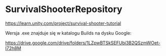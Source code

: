 # SurvivalShooterRepository
https://learn.unity.com/project/survival-shooter-tutorial

Wersja .exe znajduje się w katalogu Builds na dysku Google:

https://drive.google.com/drive/folders/1LZpwBTSkSEFUbi3B2QSzmWOet-I72h8M
